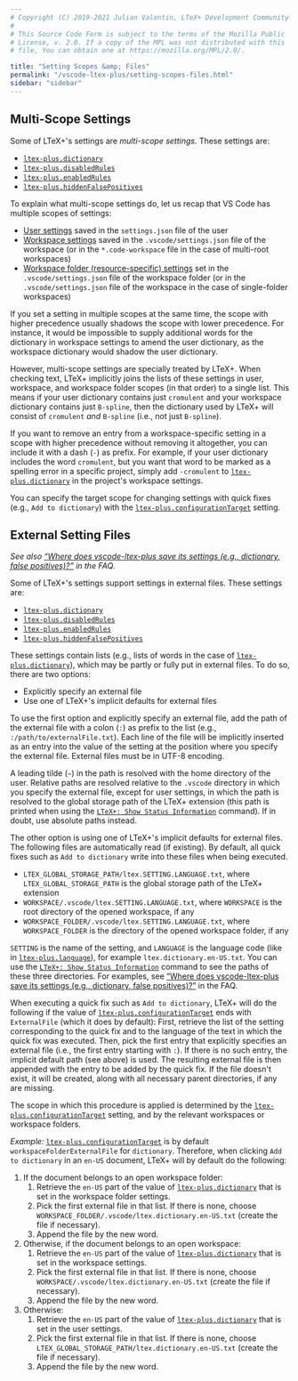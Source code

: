 ```yaml
---
# Copyright (C) 2019-2021 Julian Valentin, LTeX+ Development Community
#
# This Source Code Form is subject to the terms of the Mozilla Public
# License, v. 2.0. If a copy of the MPL was not distributed with this
# file, You can obtain one at https://mozilla.org/MPL/2.0/.

title: "Setting Scopes &amp; Files"
permalink: "/vscode-ltex-plus/setting-scopes-files.html"
sidebar: "sidebar"
---
```


## Multi-Scope Settings

Some of LTeX+'s settings are *multi-scope settings.* These settings are:

- [`ltex-plus.dictionary`](../settings.html#ltexdictionary)
- [`ltex-plus.disabledRules`](../settings.html#ltexdisabledrules)
- [`ltex-plus.enabledRules`](../settings.html#ltexenabledrules)
- [`ltex-plus.hiddenFalsePositives`](../settings.html#ltexhiddenfalsepositives)

To explain what multi-scope settings do, let us recap that VS Code has multiple scopes of settings:

- [User settings](https://code.visualstudio.com/docs/getstarted/settings) saved in the `settings.json` file of the user
- [Workspace settings](https://code.visualstudio.com/docs/getstarted/settings) saved in the `.vscode/settings.json` file of the workspace (or in the `*.code-workspace` file in the case of multi-root workspaces)
- [Workspace folder (resource-specific) settings](https://code.visualstudio.com/docs/editor/multi-root-workspaces#_settings) set in the `.vscode/settings.json` file of the workspace folder (or in the `.vscode/settings.json` file of the workspace in the case of single-folder workspaces)

If you set a setting in multiple scopes at the same time, the scope with higher precedence usually shadows the scope with lower precedence. For instance, it would be impossible to supply additional words for the dictionary in workspace settings to amend the user dictionary, as the workspace dictionary would shadow the user dictionary.

However, multi-scope settings are specially treated by LTeX+. When checking text, LTeX+ implicitly joins the lists of these settings in user, workspace, and workspace folder scopes (in that order) to a single list. This means if your user dictionary contains just `cromulent` and your workspace dictionary contains just `B-spline`, then the dictionary used by LTeX+ will consist of `cromulent` *and* `B-spline` (i.e., not just `B-spline`).

If you want to remove an entry from a workspace-specific setting in a scope with higher precedence without removing it altogether, you can include it with a dash (`-`) as prefix. For example, if your user dictionary includes the word `cromulent`, but you want that word to be marked as a spelling error in a specific project, simply add `-cromulent` to [`ltex-plus.dictionary`](../settings.html#ltexdictionary) in the project's workspace settings.

You can specify the target scope for changing settings with quick fixes (e.g., `Add to dictionary`) with the [`ltex-plus.configurationTarget`](../settings.html#ltexconfigurationtarget) setting.

## External Setting Files

*See also [“Where does vscode-ltex-plus  save its settings (e.g., dictionary, false positives)?”](../faq.html#where-does-vscode-ltex-plus-save-its-settings-eg-dictionary-false-positives) in the FAQ.*

Some of LTeX+'s settings support settings in external files. These settings are:

- [`ltex-plus.dictionary`](../settings.html#ltexdictionary)
- [`ltex-plus.disabledRules`](../settings.html#ltexdisabledrules)
- [`ltex-plus.enabledRules`](../settings.html#ltexenabledrules)
- [`ltex-plus.hiddenFalsePositives`](../settings.html#ltexhiddenfalsepositives)

These settings contain lists (e.g., lists of words in the case of [`ltex-plus.dictionary`](../settings.html#ltexdictionary)), which may be partly or fully put in external files. To do so, there are two options:

- Explicitly specify an external file
- Use one of LTeX+'s implicit defaults for external files

To use the first option and explicitly specify an external file, add the path of the external file with a colon (`:`) as prefix to the list (e.g., `:/path/to/externalFile.txt`). Each line of the file will be implicitly inserted as an entry into the value of the setting at the position where you specify the external file. External files must be in UTF-8 encoding.

A leading tilde (`~`) in the path is resolved with the home directory of the user. Relative paths are resolved relative to the `.vscode` directory in which you specify the external file, except for user settings, in which the path is resolved to the global storage path of the LTeX+ extension (this path is printed when using the [`LTeX+: Show Status Information`](commands.html#ltex-show-status-information) command). If in doubt, use absolute paths instead.

The other option is using one of LTeX+'s implicit defaults for external files. The following files are automatically read (if existing). By default, all quick fixes such as `Add to dictionary` write into these files when being executed.

- `LTEX_GLOBAL_STORAGE_PATH/ltex.SETTING.LANGUAGE.txt`, where `LTEX_GLOBAL_STORAGE_PATH` is the global storage path of the LTeX+ extension
- `WORKSPACE/.vscode/ltex.SETTING.LANGUAGE.txt`, where `WORKSPACE` is the root directory of the opened workspace, if any
- `WORKSPACE_FOLDER/.vscode/ltex.SETTING.LANGUAGE.txt`, where `WORKSPACE_FOLDER` is the directory of the opened workspace folder, if any

`SETTING` is the name of the setting, and `LANGUAGE` is the language code (like in [`ltex-plus.language`](../settings.html#ltexlanguage)), for example `ltex.dictionary.en-US.txt`. You can use the [`LTeX+: Show Status Information`](commands.html#ltex-show-status-information) command to see the paths of these three directories. For examples, see [“Where does vscode-ltex-plus  save its settings (e.g., dictionary, false positives)?”](../faq.html#where-does-vscode-ltex-plus-save-its-settings-eg-dictionary-false-positives) in the FAQ.

When executing a quick fix such as `Add to dictionary`, LTeX+ will do the following if the value of [`ltex-plus.configurationTarget`](../settings.html#ltexconfigurationtarget) ends with `ExternalFile` (which it does by default): First, retrieve the list of the setting corresponding to the quick fix and to the language of the text in which the quick fix was executed. Then, pick the first entry that explicitly specifies an external file (i.e., the first entry starting with `:`). If there is no such entry, the implicit default path (see above) is used. The resulting external file is then appended with the entry to be added by the quick fix. If the file doesn't exist, it will be created, along with all necessary parent directories, if any are missing.

The scope in which this procedure is applied is determined by the [`ltex-plus.configurationTarget`](../settings.html#ltexconfigurationtarget) setting, and by the relevant workspaces or workspace folders.

*Example:* [`ltex-plus.configurationTarget`](../settings.html#ltexconfigurationtarget) is by default `workspaceFolderExternalFile` for `dictionary`. Therefore, when clicking `Add to dictionary` in an `en-US` document, LTeX+ will by default do the following:

1. If the document belongs to an open workspace folder:
   1. Retrieve the `en-US` part of the value of [`ltex-plus.dictionary`](../settings.html#ltexdictionary) that is set in the workspace folder settings.
   2. Pick the first external file in that list. If there is none, choose `WORKSPACE_FOLDER/.vscode/ltex.dictionary.en-US.txt` (create the file if necessary).
   3. Append the file by the new word.
2. Otherwise, if the document belongs to an open workspace:
   1. Retrieve the `en-US` part of the value of [`ltex-plus.dictionary`](../settings.html#ltexdictionary) that is set in the workspace settings.
   2. Pick the first external file in that list. If there is none, choose `WORKSPACE/.vscode/ltex.dictionary.en-US.txt` (create the file if necessary).
   3. Append the file by the new word.
3. Otherwise:
   1. Retrieve the `en-US` part of the value of [`ltex-plus.dictionary`](../settings.html#ltexdictionary) that is set in the user settings.
   2. Pick the first external file in that list. If there is none, choose `LTEX_GLOBAL_STORAGE_PATH/ltex.dictionary.en-US.txt` (create the file if necessary).
   3. Append the file by the new word.

